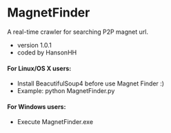 # MagnetFinder
A real-time crawler for searching P2P magnet url.

* version 1.0.1
* coded by HansonHH

#### For Linux/OS X users:

* Install BeacutifulSoup4 before use Magnet Finder :)
* Example: python MagnetFinder.py

#### For Windows users:

* Execute MagnetFinder.exe
 

